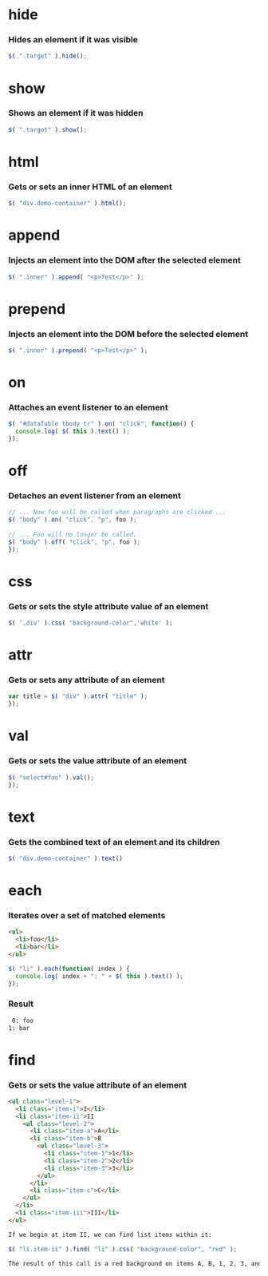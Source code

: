 
# hide 
### Hides an element if it was visible
```js
$( ".target" ).hide();
```

# show 
### Shows an element if it was hidden
```js
$( ".target" ).show();
```

# html 
### Gets or sets an inner HTML of an element
```js
$( "div.demo-container" ).html();
```

# append 
### Injects an element into the DOM after the selected element
```js
$( ".inner" ).append( "<p>Test</p>" );
```

# prepend 
### Injects an element into the DOM before the selected element
```js
$( ".inner" ).prepend( "<p>Test</p>" );
```

# on 
### Attaches an event listener to an element
```js
$( "#dataTable tbody tr" ).on( "click", function() {
  console.log( $( this ).text() );
});
```

# off 
### Detaches an event listener from an element
```js
// ... Now foo will be called when paragraphs are clicked ...
$( "body" ).on( "click", "p", foo );
 
// ... Foo will no longer be called.
$( "body" ).off( "click", "p", foo );
});
```


# css 
### Gets or sets the style attribute value of an element
```js
$( '.div' ).css( "background-color",'white' );
```

# attr 
### Gets or sets any attribute of an element
```js
var title = $( "div" ).attr( "title" );
});
```

# val 
### Gets or sets the value attribute of an element
```js
$( "select#foo" ).val();
});
```

# text 
### Gets the combined text of an element and its children
```js
$( "div.demo-container" ).text()
```

# each 
### Iterates over a set of matched elements
```html
<ul>
  <li>foo</li>
  <li>bar</li>
</ul>
```
```js
$( "li" ).each(function( index ) {
  console.log( index + ": " + $( this ).text() );
});
```
### Result
```html
 0: foo
1: bar 
```

# find 
### Gets or sets the value attribute of an element

```html
<ul class="level-1">
  <li class="item-i">I</li>
  <li class="item-ii">II
    <ul class="level-2">
      <li class="item-a">A</li>
      <li class="item-b">B
        <ul class="level-3">
          <li class="item-1">1</li>
          <li class="item-2">2</li>
          <li class="item-3">3</li>
        </ul>
      </li>
      <li class="item-c">C</li>
    </ul>
  </li>
  <li class="item-iii">III</li>
</ul>

If we begin at item II, we can find list items within it: 
```
```js
$( "li.item-ii" ).find( "li" ).css( "background-color", "red" );
```
```html
The result of this call is a red background on items A, B, 1, 2, 3, and C. Even though item II matches the selector expression, it is not included in the results; only descendants are considered candidates for the match.
```

